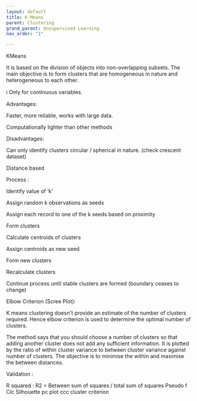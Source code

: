 ```yaml
---
layout: default
title: K-Means
parent: Clustering
grand_parent: Unsupervised Learning
nav_order: "1"

---
```

KMeans

It is based on the division of objects into non-overlapping subsets. The main objective is to form clusters that are homogeneous in nature and heterogeneous to each other.

ℹ Only for continuous variables.

Advantages:

Faster, more reliable, works with large data.

Computationally lighter than other methods

Disadvantages:

Can only identify clusters circular / spherical in nature. (check crescent dataset)

Distance based

Process :

Identify value of ‘k’

Assign random k observations as seeds

Assign each record to one of the k seeds based on proximity

Form clusters

Calculate centroids of clusters

Assign centroids as new seed

Form new clusters

Recalculate clusters

Continue process until stable clusters are formed (boundary ceases to change)

Elbow Criterion (Scree Plot):

K means clustering doesn't provide an estimate of the number of clusters required. Hence elbow criterion is used to determine the optimal number of clusters.

The method says that you should choose a number of clusters so that adding another cluster does not add any sufficient information. It is plotted by the ratio of within cluster variance to between cluster variance against number of clusters. The objective is to minimise the within and maximise the between distances.

Validation :

R squared : R2 = Between sum of squares  / total sum of squares Pseudo f Clc Silhouette pc plot ccc cluster criterion